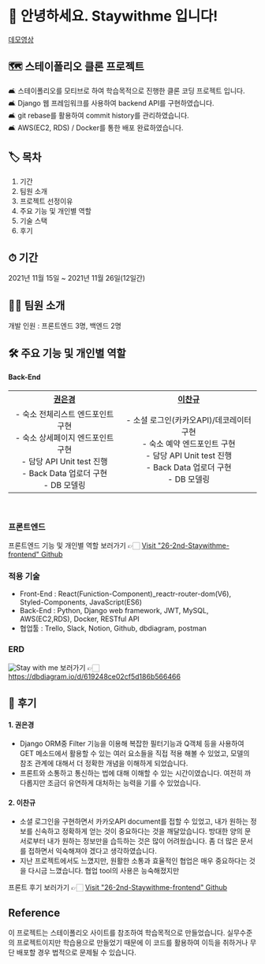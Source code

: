# 🙌 안녕하세요. Staywithme 입니다!

[데모영상](https://youtu.be/y1cSL6Nd-Io)

## 🗺  스테이폴리오 클론 프로젝트
🛋  스테이폴리오를 모티브로 하여 학습목적으로 진행한 클론 코딩 프로젝트 입니다.<br>
🛋  Django 웹 프레임워크를 사용하여 backend API를 구현하였습니다.<br>
🛋  git rebase를 활용하여 commit history를 관리하였습니다.<br>
🛋  AWS(EC2, RDS) / Docker를 통한 배포 완료하였습니다.<br>

## 🏷 목차
1. 기간
2. 팀원 소개
3. 프로젝트 선정이유
4. 주요 기능 및 개인별 역할
5. 기술 스택
6. 후기

## ⏱ 기간
2021년 11월 15일 ~ 2021년 11월 26일(12일간)

## 🙋‍♀️ 팀원 소개
개발 인원 : 프론트엔드 3명, 백엔드 2명

## 🛠 주요 기능 및 개인별 역할

 <h4>  Back-End </h4>
  <table style="text-align:center;">
    <tr>
      <th><a href="https://github.com/fore0919">권은경</a></th>
      <th><a href="https://github.com/Kyuuu827">이찬규</a></th>
    </tr>
    <tr>
      <td>
        - 숙소 전체리스트 엔드포인트 구현<br>
        - 숙소 상세페이지 엔드포인트 구현<br>
        - 담당 API Unit test 진행<br>
        - Back Data 업로더 구현<br>
        - DB 모델링
      </td>
      <td>
        - 소셜 로그인(카카오API)/데코레이터 구현<br>
        - 숙소 예약 엔드포인트 구현<br>
        - 담당 API Unit test 진행<br>
        - Back Data 업로더 구현<br>
        - DB 모델링
      </td>
    </tr>       
  </table>
<br>  

### 프론트엔드
프론트엔드 기능 및 개인별 역할 보러가기 👉🏻 [Visit "26-2nd-Staywithme-frontend" Github](https://github.com/wecode-bootcamp-korea/26-2nd-Staywithme-frontend)  

### 적용 기술
- Front-End : React(Funiction-Component)\_reactr-router-dom(V6), 
Styled-Components, JavaScript(ES6)
- Back-End : Python, Django web framework, JWT, MySQL, AWS(EC2,RDS), Docker, RESTful API
- 협업툴 : Trello, Slack, Notion, Github, dbdiagram, postman

### ERD
![Stay with me](https://user-images.githubusercontent.com/91520365/163683460-20a66cc5-aa5b-41c3-b101-30ddecf684bc.png)
보러가기 👉🏻 https://dbdiagram.io/d/619248ce02cf5d186b566466


## 📝 후기
#### 1. 권은경
* Django ORM중 Filter 기능을 이용해 복잡한 필터기능과 Q객체 등을 사용하여 GET 메소드에서 활용할 수 있는 여러 요소들을 직접 적용 해볼 수 있었고, 모델의 참조 관계에 대해서 더 정확한 개념을 이해하게 되었습니다. 
* 프론트와 소통하고 통신하는 법에 대해 이해할 수 있는 시간이였습니다. 여전히 까다롭지만 조금더 유연하게 대처하는 능력을 기를 수 있었습니다.

#### 2. 이찬규
* 소셜 로그인을 구현하면서 카카오API document를 접할 수 있었고, 내가 원하는 정보를 신속하고 정확하게 얻는 것이 중요하다는 것을 깨달았습니다. 방대한 양의 문서로부터 내가 원하는 정보만을 습득하는 것은 많이 어려웠습니다. 좀 더 많은 문서를 접하면서 익숙해져야 겠다고 생각하였습니다.
* 지난 프로젝트에서도 느꼈지만, 원활한 소통과 효율적인 협업은 매우 중요하다는 것을 다시금 느꼈습니다. 협업 tool의 사용은 능숙해졌지만 

프론트 후기 보러가기 👉🏻 [Visit "26-2nd-Staywithme-frontend" Github](https://github.com/wecode-bootcamp-korea/26-2nd-Staywithme-frontend) 

## Reference
이 프로젝트는 스테이폴리오 사이트를 참조하여 학습목적으로 만들었습니다.
실무수준의 프로젝트이지만 학습용으로 만들었기 때문에 이 코드를 활용하여 이득을 취하거나 무단 배포할 경우 법적으로 문제될 수 있습니다.
